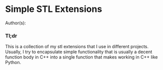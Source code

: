 # Simple STL Extensions

Author(s): 

### Tl;dr

This is a collection of my stl extensions that I use in different projects. Usually, I try to encapsulate simple functionality that is usually a decent function body in C++ into a single function that makes working in C++ like Python. 
